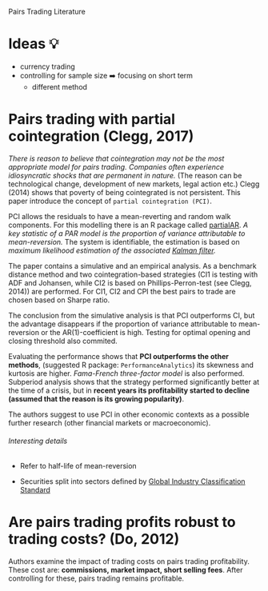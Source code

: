 Pairs Trading Literature

# Ideas :bulb:

- currency trading
- controlling for sample size :arrow_right: focusing on short term
  - different method

# Pairs trading with partial cointegration (Clegg, 2017)

*There is reason to believe that cointegration may not be the most appropriate model for pairs trading.* *Companies often experience idiosyncratic shocks that are permanent in nature.* (The reason can be technological change, development of new markets, legal action etc.) Clegg (2014) shows that poverty of being cointegrated is not persistent. This paper introduce the concept of `partial cointegration (PCI)`.

PCI allows the residuals to have a mean-reverting and random walk components. For this modelling there is an R package called [partialAR](https://cran.r-project.org/web/packages/partialAR/index.html). *A key statistic of a PAR model is the proportion of variance attributable to mean-reversion.* The system is identifiable, the estimation is based on *maximum likelihood estimation of the associated [Kalman filter](https://hu.wikipedia.org/wiki/K%C3%A1lm%C3%A1n-sz%C5%B1r%C5%91).* 

The paper contains a simulative and an empirical analysis. As a benchmark distance method and two cointegration-based strategies (CI1 is testing with ADF and Johansen, while CI2 is based on Phillips-Perron-test (see Clegg, 2014)) are performed. For CI1, CI2 and CPI the best pairs to trade are chosen based on Sharpe ratio.

The conclusion from the simulative analysis is that PCI outperforms CI, but the advantage disappears if the proportion of variance attributable to mean-reversion or the AR(1)-coefficient is high. Testing for optimal opening and closing threshold also commited.

Evaluating the performance shows that **PCI outperforms the other methods**, (suggested R package: `PerformanceAnalytics`) its skewness and kurtosis are higher. *Fama-French three-factor model* is also performed. Subperiod analysis shows that the strategy performed significantly better at the time of a crisis, but in **recent years its profitability started to decline (assumed that the reason is its growing popularity)**.

The authors suggest to use PCI in other economic contexts as a possible further research (other financial markets or macroeconomic). 

###### Interesting details

- Refer to half-life of mean-reversion

- Securities split into sectors defined by [Global Industry Classification Standard](https://www.msci.com/gics)

# Are pairs trading profits robust to trading costs? (Do, 2012)

Authors examine the impact of trading costs on pairs trading profitability. These cost are: **commissions, market impact, short selling fees**. After controlling for these, pairs trading remains profitable.
